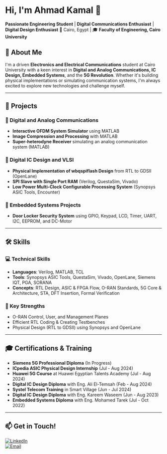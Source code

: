 # Hi, I'm Ahmad Kamal 👋

**Passionate Engineering Student** | **Digital Communications Enthusiast**  | **Digital Design Enthusiast**
📍 Cairo, Egypt | 🎓 **Faculty of Engineering, Cairo University**  
  

## 🚀 About Me

I'm a driven **Electronics and Electrical Communications** student at Cairo University with a keen interest in **Digital and Analog Communications, IC Design, Embedded Systems**, and the **5G Revolution**. Whether it's building physical implementations or simulating communication systems, I'm always excited to explore new technologies and challenge myself.

---

## 💼 Projects

### 🔗 Digital and Analog Communications
- **Interactive OFDM System Simulator** using MATLAB  
- **Image Compression and Processing** with MATLAB  
- **Super-heterodyne Receiver** simulating an analog communication system (MATLAB)

### 🔗 Digital IC Design and VLSI
- **Physical Implementation of wbqspiflash Design** from RTL to GDSII (OpenLane)  
- **SPI Slave with Single Port RAM** (Verilog, QuestaSim, Vivado)  
- **Low Power Multi-Clock Configurable Processing System** (Synopsys ASIC Tools, Encounter)

### 🔗 Embedded Systems Projects
- **Door Locker Security System** using GPIO, Keypad, LCD, Timer, UART, I2C, EEPROM, and DC-Motor

---


## 🛠️ Skills

### 💻 Technical Skills
- **Languages**: Verilog, MATLAB, TCL
- **Tools**: Synopsys ASIC Tools, QuestaSim, Vivado, OpenLane, Siemens IQT, PGA, SORANA  
- **Concepts**: RTL Design, ASIC & FPGA Flow, O-RAN Standards, 5G Core & Architecture, STA, DFT Insertion, Formal Verification

### 🌟 Key Strengths
- O-RAN Control, User, and Management Planes  
- Efficient RTL Coding & Creating Testbenches  
- Physical Design (RTL to GDSII) using Synopsys and OpenLane

---

## 🎓 Certifications & Training

- **Siemens 5G Professional Diploma** (In Progress)  
- **ICpedia ASIC Physical Design Internship** (Jul - Aug 2024)  
- **Huawei 5G Course** at Huawei Egyptian Talents Academy (Jul - Aug 2024)  
- **Digital IC Design Diploma** with Eng. Ali El-Temsah (Feb - Aug 2024)  
- **Systel Telecom Training** in Smart Village (Jun - Jul 2024)
- **Digital IC Design Diploma** with Eng. Kareem Waseem (Jun - Aug 2023)  
- **Embedded Systems Diploma** with Eng. Mohamed Tarek (Jul - Oct 2022)

---

## 📫 Get in Touch!

[![LinkedIn](https://img.shields.io/badge/LinkedIn-AhmadKhattab-blue)](www.linkedin.com/in/ahmad-khattab-378284256)  
[![Email](https://img.shields.io/badge/Email-ahmadkhattab.w%40gmail.com-red)](mailto:ahmadkhattab.w@gmail.com)

